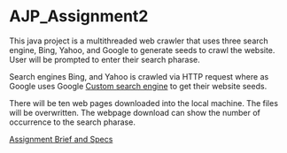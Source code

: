 # AJP_Assignment2

This java project is a multithreaded web crawler that uses three search engine, Bing, Yahoo, and Google to generate seeds to crawl the website. User will be prompted to enter their search pharase.

Search engines Bing, and Yahoo is crawled via HTTP request where as Google uses Google [Custom search engine](https://developers.google.com/custom-search/json-api/v1/overview) to get their website seeds.

There will be ten web pages downloaded into the local machine. The files will be overwritten. The webpage download can show the number of occurrence to the search pharase.

[Assignment Brief and Specs](ST0316-1718S1-Assignment-Part-2.pdf)
